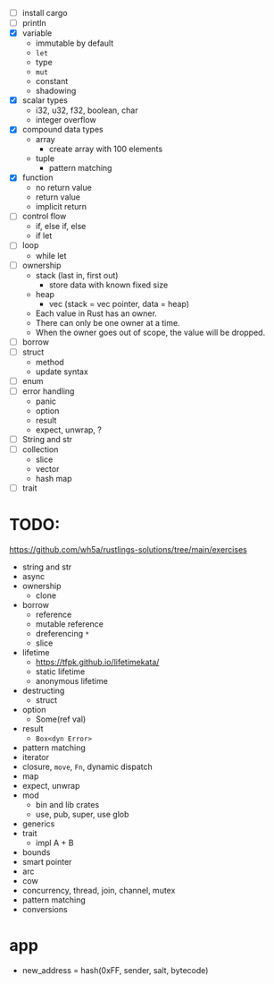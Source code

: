 - [ ] install cargo
- [ ] println
- [x] variable
  - immutable by default
  - `let`
  - type
  - `mut`
  - constant
  - shadowing
- [x] scalar types
  - i32, u32, f32, boolean, char
  - integer overflow
- [x] compound data types
  - array
    - create array with 100 elements
  - tuple
    - pattern matching
- [x] function
  - no return value
  - return value
  - implicit return
- [ ] control flow
  - if, else if, else
  - if let
- [ ] loop
  - while let
- [ ] ownership
  - stack (last in, first out)
    - store data with known fixed size
  - heap
    - vec (stack = vec pointer, data = heap)
  - Each value in Rust has an owner.
  - There can only be one owner at a time.
  - When the owner goes out of scope, the value will be dropped.
- [ ] borrow
- [ ] struct
  - method
  - update syntax
- [ ] enum
- [ ] error handling
  - panic
  - option
  - result
  - expect, unwrap, ?
- [ ] String and str
- [ ] collection
  - slice
  - vector
  - hash map
- [ ] trait

# TODO:

https://github.com/wh5a/rustlings-solutions/tree/main/exercises

- string and str
- async
- ownership
  - clone
- borrow
  - reference
  - mutable reference
  - dreferencing `*`
  - slice
- lifetime
  - https://tfpk.github.io/lifetimekata/
  - static lifetime
  - anonymous lifetime
- destructing
  - struct
- option
  - Some(ref val)
- result
  - `Box<dyn Error>`
- pattern matching
- iterator
- closure, `move`, `Fn`, dynamic dispatch
- map
- expect, unwrap
- mod
  - bin and lib crates
  - use, pub, super, use glob
- generics
- trait
  - impl A + B
- bounds
- smart pointer
- arc
- cow
- concurrency, thread, join, channel, mutex
- pattern matching
- conversions

# app

- new_address = hash(0xFF, sender, salt, bytecode)
